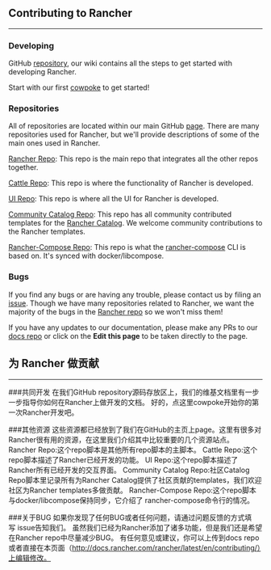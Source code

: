 ## Contributing to Rancher
---

### Developing

 GitHub [repository](https://github.com/rancher/rancher), our wiki contains all the steps to get started with developing Rancher.

Start with our first [cowpoke](https://github.com/rancher/rancher/wiki/Cowpoke-1:-Getting-Started-with-Rancher) to get started!

### Repositories

All of repositories are located within our main GitHub [page](https://github.com/rancher). There are many repositories used for Rancher, but we'll provide descriptions of some of the main ones used in Rancher.

[Rancher Repo](https://github.com/rancher/rancher): This repo is the main repo that integrates all the other repos together. 

[Cattle Repo](https://github.com/rancher/cattle): This repo is where the functionality of Rancher is developed. 

[UI Repo](https://github.com/rancher/ui): This repo is where all the UI for Rancher is developed. 

[Community Catalog Repo](https://github.com/rancher/community-catalog): This repo has all community contributed templates for the [Rancher Catalog]({{site.baseurl}}/rancher/{{page.version}}/{{page.lang}}/catalog). We welcome community contributions to the Rancher templates. 

[Rancher-Compose Repo](https://github.com/rancher/rancher-compose): This repo is what the [rancher-compose]({{site.baseurl}}/rancher/{{page.version}}/{{page.lang}}/rancher-compose/) CLI is based on. It's synced with docker/libcompose. 

### Bugs

If you find any bugs or are having any trouble, please contact us by filing an [issue](https://github.com/rancher/rancher/issues/new). Though we have many repositories related to Rancher, we want the majority of the bugs in the [Rancher repo](https://github.com/rancher/rancher) so we won't miss them!

If you have any updates to our documentation, please make any PRs to our [docs repo](https://github.com/rancher/rancher.github.io) or click on the **Edit this page** to be taken directly to the page. 

## 为 Rancher 做贡献
---

###共同开发
在我们GitHub repository源码存放区上，我们的维基文档里有一步一步指导你如何在Rancher上做开发的文档。
好的，点这里cowpoke开始你的第一次Rancher开发吧。

###其他资源
这些资源都已经放到了我们在GitHub的主页上page。这里有很多对Rancher很有用的资源，在这里我们介绍其中比较重要的几个资源站点。
Rancher Repo:这个repo脚本是其他所有repo脚本的主脚本。
Cattle Repo:这个repo脚本描述了Rancher已经开发的功能。
UI Repo:这个repo脚本描述了Rancher所有已经开发的交互界面。
Community Catalog Repo:社区Catalog Repo脚本里记录所有为Rancher Catalog提供了社区贡献的templates，我们欢迎社区为Rancher templates多做贡献。
Rancher-Compose Repo:这个repo脚本与docker/libcompose保持同步，它介绍了 rancher-compose命令行的情况。

###关于BUG
如果你发现了任何BUG或者任何问题，请通过问题反馈的方式填写 issue告知我们。
虽然我们已经为Rancher添加了诸多功能，但是我们还是希望在Rancher repo中尽量减少BUG。
有任何意见或建议，你可以上传到docs repo或者直接在本页面（http://docs.rancher.com/rancher/latest/en/contributing/）上编辑修改。
